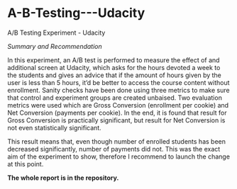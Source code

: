# A-B-Testing---Udacity
A/B Testing
Experiment - Udacity


_Summary and Recommendation_

In this experiment, an A/B test is performed to measure the effect of and additional screen at Udacity, which asks for the hours devoted a week to the students and gives an advice that if the amount of hours given by the user is less than 5 hours, it’d be better to access the course content without enrollment. Sanity checks have been done using three metrics to make sure that control and experiment groups are created unbaised. Two evaluation metrics were used which are Gross Conversion (enrollment per cookie) and Net Conversion (payments per cookie). In the end, it is found that result for Gross Conversion is practically significant, but result for Net Conversion is not even statistically significant.

This result means that, even though number of enrolled students has been decreased significantly, number of payments did not. This was the exact aim of the experiment to show, therefore I recommend to launch the change at this point.

__The whole report is in the repository.__

